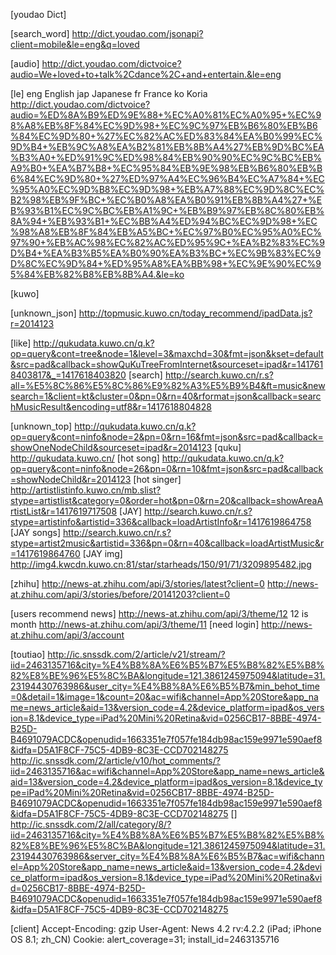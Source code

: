 [youdao Dict]

[search_word]
http://dict.youdao.com/jsonapi?client=mobile&le=eng&q=loved

[audio]
http://dict.youdao.com/dictvoice?audio=We+loved+to+talk%2Cdance%2C+and+entertain.&le=eng

[le]
eng English
jap Japanese
fr France
ko Koria
http://dict.youdao.com/dictvoice?audio=%ED%8A%B9%ED%9E%88+%EC%A0%81%EC%A0%95+%EC%98%A8%EB%8F%84%EC%9D%98+%EC%9C%97%EB%B6%80%EB%B6%84%EC%9D%80+%27%EC%82%AC%ED%83%84%EA%B0%99%EC%9D%B4+%EB%9C%A8%EA%B2%81%EB%8B%A4%27%EB%9D%BC%EA%B3%A0+%ED%91%9C%ED%98%84%EB%90%90%EC%9C%BC%EB%A9%B0+%EA%B7%B8+%EC%95%84%EB%9E%98%EB%B6%80%EB%B6%84%EC%9D%80+%27%ED%97%A4%EC%96%B4%EC%A7%84+%EC%95%A0%EC%9D%B8%EC%9D%98+%EB%A7%88%EC%9D%8C%EC%B2%98%EB%9F%BC+%EC%B0%A8%EA%B0%91%EB%8B%A4%27+%EB%93%B1%EC%9C%BC%EB%A1%9C+%EB%B9%97%EB%8C%80%EB%8A%94+%EB%93%B1+%EC%BB%A4%ED%94%BC%EC%9D%98+%EC%98%A8%EB%8F%84%EB%A5%BC+%EC%97%B0%EC%95%A0%EC%97%90+%EB%AC%98%EC%82%AC%ED%95%9C+%EA%B2%83%EC%9D%B4+%EA%B3%B5%EA%B0%90%EA%B3%BC+%EC%9B%83%EC%9D%8C%EC%9D%84+%ED%95%A8%EA%BB%98+%EC%9E%90%EC%95%84%EB%82%B8%EB%8B%A4.&le=ko


[kuwo]

[unknown_json]
http://topmusic.kuwo.cn/today_recommend/ipadData.js?r=2014123

[like]
http://qukudata.kuwo.cn/q.k?op=query&cont=tree&node=1&level=3&maxchd=30&fmt=json&kset=default&src=pad&callback=showQuKuTreeFromInternet&sourceset=ipad&r=1417618403817&_=1417618403820
[search]
http://search.kuwo.cn/r.s?all=%E5%8C%86%E5%8C%86%E9%82%A3%E5%B9%B4&ft=music&newsearch=1&client=kt&cluster=0&pn=0&rn=40&rformat=json&callback=searchMusicResult&encoding=utf8&r=1417618804828

[unknown_top]
http://qukudata.kuwo.cn/q.k?op=query&cont=ninfo&node=2&pn=0&rn=16&fmt=json&src=pad&callback=showOneNodeChild&sourceset=ipad&r=2014123
[quku]
http://qukudata.kuwo.cn/
[hot song]
http://qukudata.kuwo.cn/q.k?op=query&cont=ninfo&node=26&pn=0&rn=10&fmt=json&src=pad&callback=showNodeChild&r=2014123
[hot singer]
http://artistlistinfo.kuwo.cn/mb.slist?stype=artistlist&category=0&order=hot&pn=0&rn=20&callback=showAreaArtistList&r=1417619717508
[JAY]
http://search.kuwo.cn/r.s?stype=artistinfo&artistid=336&callback=loadArtistInfo&r=1417619864758
[JAY songs]
http://search.kuwo.cn/r.s?stype=artist2music&artistid=336&pn=0&rn=40&callback=loadArtistMusic&r=1417619864760
[JAY img]
http://img4.kwcdn.kuwo.cn:81/star/starheads/150/91/71/3209895482.jpg

[zhihu]
http://news-at.zhihu.com/api/3/stories/latest?client=0
http://news-at.zhihu.com/api/3/stories/before/20141203?client=0

[users recommend news]
http://news-at.zhihu.com/api/3/theme/12
12 is month
http://news-at.zhihu.com/api/3/theme/11
[need login]
http://news-at.zhihu.com/api/3/account


[toutiao]
http://ic.snssdk.com/2/article/v21/stream/?iid=2463135716&city=%E4%B8%8A%E6%B5%B7%E5%B8%82%E5%B8%82%E8%BE%96%E5%8C%BA&longitude=121.3861245975094&latitude=31.23194430763986&user_city=%E4%B8%8A%E6%B5%B7&min_behot_time=0&detail=1&image=1&count=20&ac=wifi&channel=App%20Store&app_name=news_article&aid=13&version_code=4.2&device_platform=ipad&os_version=8.1&device_type=iPad%20Mini%20Retina&vid=0256CB17-8BBE-4974-B25D-B4691079ACDC&openudid=1663351e7f057fe184db98ac159e9971e590aef8&idfa=D5A1F8CF-75C5-4DB9-8C3E-CCD702148275
http://ic.snssdk.com/2/article/v10/hot_comments/?iid=2463135716&ac=wifi&channel=App%20Store&app_name=news_article&aid=13&version_code=4.2&device_platform=ipad&os_version=8.1&device_type=iPad%20Mini%20Retina&vid=0256CB17-8BBE-4974-B25D-B4691079ACDC&openudid=1663351e7f057fe184db98ac159e9971e590aef8&idfa=D5A1F8CF-75C5-4DB9-8C3E-CCD702148275
[]
http://ic.snssdk.com/2/all/category/8/?iid=2463135716&city=%E4%B8%8A%E6%B5%B7%E5%B8%82%E5%B8%82%E8%BE%96%E5%8C%BA&longitude=121.3861245975094&latitude=31.23194430763986&server_city=%E4%B8%8A%E6%B5%B7&ac=wifi&channel=App%20Store&app_name=news_article&aid=13&version_code=4.2&device_platform=ipad&os_version=8.1&device_type=iPad%20Mini%20Retina&vid=0256CB17-8BBE-4974-B25D-B4691079ACDC&openudid=1663351e7f057fe184db98ac159e9971e590aef8&idfa=D5A1F8CF-75C5-4DB9-8C3E-CCD702148275

[client]
Accept-Encoding: gzip
User-Agent: News 4.2 rv:4.2.2 (iPad; iPhone OS 8.1; zh_CN)
Cookie: alert_coverage=31; install_id=2463135716